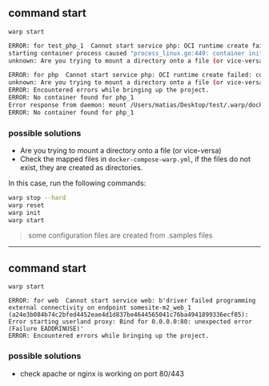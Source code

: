## command **start**

`warp start`

```bash
ERROR: for test_php_1  Cannot start service php: OCI runtime create failed: container_linux.go:346: 
starting container process caused "process_linux.go:449: container init caused \"rootfs_linux.go:58: mounting \\\"/Users/matias/Desktop/test/.warp/docker/config/php/ext-ioncube.ini\\\" to rootfs \\\"/var/lib/docker/overlay2/4f3d14d1f3d7755705914496fd518389d2510081d6d1f0e1e41155da236c638b/merged\\\" at \\\"/var/lib/docker/overlay2/4f3d14d1f3d7755705914496fd518389d2510081d6d1f0e1e41155da236c638b/merged/usr/local/etc/php/conf.d/10-php-ext-ioncube.ini\\\" caused \\\"not a directory\\\"\"": 
unknown: Are you trying to mount a directory onto a file (or vice-versa)? Check if the specified host path exists and is the expected type

ERROR: for php  Cannot start service php: OCI runtime create failed: container_linux.go:346: starting container process caused "process_linux.go:449: container init caused \"rootfs_linux.go:58: mounting \\\"/Users/matias/Desktop/test/.warp/docker/config/php/ext-ioncube.ini\\\" to rootfs \\\"/var/lib/docker/overlay2/4f3d14d1f3d7755705914496fd518389d2510081d6d1f0e1e41155da236c638b/merged\\\" at \\\"/var/lib/docker/overlay2/4f3d14d1f3d7755705914496fd518389d2510081d6d1f0e1e41155da236c638b/merged/usr/local/etc/php/conf.d/10-php-ext-ioncube.ini\\\" caused \\\"not a directory\\\"\"": 
unknown: Are you trying to mount a directory onto a file (or vice-versa)? Check if the specified host path exists and is the expected type
ERROR: Encountered errors while bringing up the project.
ERROR: No container found for php_1
Error response from daemon: mount /Users/matias/Desktop/test/.warp/docker/config/php/ext-ioncube.ini:/var/lib/docker/overlay2/4f3d14d1f3d7755705914496fd518389d2510081d6d1f0e1e41155da236c638b/merged/usr/local/etc/php/conf.d/10-php-ext-ioncube.ini, flags: 0x5000: not a directory
ERROR: No container found for php_1
```

### possible solutions
- Are you trying to mount a directory onto a file (or vice-versa)
- Check the mapped files in `docker-compose-warp.yml`, if the files do not exist, they are created as directories.

In this case, run the following commands:

```bash
warp stop --hard
warp reset
warp init
warp start
```

> some configuration files are created from .samples files

-------------

## command **start**

`warp start`

```
ERROR: for web  Cannot start service web: b'driver failed programming external connectivity on endpoint somesite-m2_web_1 (a24e3b084b74c2bfed4452eae4d1d837be4644565041c76ba4941899336ecf85): Error starting userland proxy: Bind for 0.0.0.0:80: unexpected error (Failure EADDRINUSE)'
ERROR: Encountered errors while bringing up the project.
``` 

### possible solutions
- check apache or nginx is working on port 80/443
